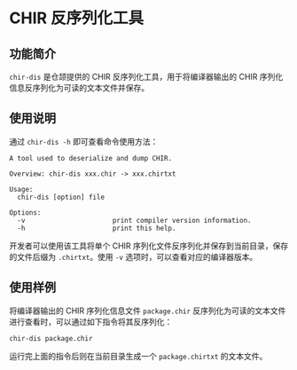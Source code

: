 # CHIR 反序列化工具

## 功能简介

`chir-dis` 是仓颉提供的 CHIR 反序列化工具，用于将编译器输出的 CHIR 序列化信息反序列化为可读的文本文件并保存。

## 使用说明

通过 `chir-dis -h` 即可查看命令使用方法：

```text
A tool used to deserialize and dump CHIR.

Overview: chir-dis xxx.chir -> xxx.chirtxt

Usage:
  chir-dis [option] file

Options:
  -v                      print compiler version information.
  -h                      print this help.
```

开发者可以使用该工具将单个 CHIR 序列化文件反序列化并保存到当前目录，保存的文件后缀为 `.chirtxt`。使用 `-v` 选项时，可以查看对应的编译器版本。

## 使用样例

将编译器输出的 CHIR 序列化信息文件 `package.chir` 反序列化为可读的文本文件进行查看时，可以通过如下指令将其反序列化：

```shell
chir-dis package.chir
```

运行完上面的指令后则在当前目录生成一个 `package.chirtxt` 的文本文件。
